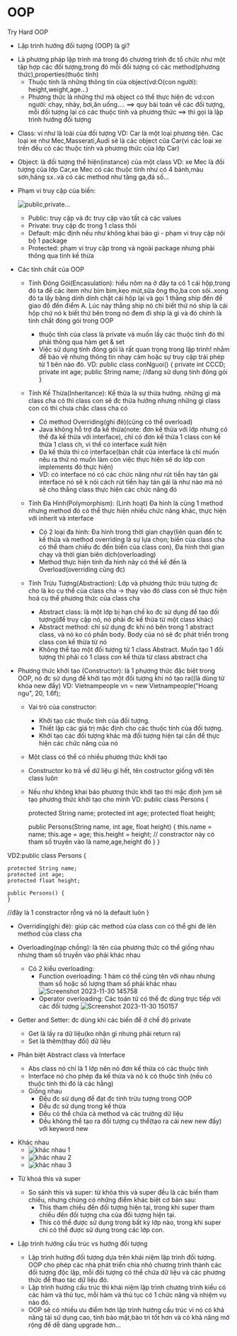 # OOP
Try Hard OOP

* Lập trình hướng đối tượng (OOP) là gì?
- Là phương pháp lập trình mà trong đó chương trình đc tổ chức như một tập hợp các đối tượng,trong đó mỗi
  đối tượng có các method(phương thức),properties(thuộc tính)
  + Thuộc tính là những thông tin của object(vd:O(con người): height,weight,age...)
  + Phương thức là những thứ mà object có thể thực hiện đc
    vd:con người: chạy, nhảy, bơi,ăn uống....
    ==> quy bài toán về các đối tượng, mỗi đối tượng lại có các thuộc tính và phương thức ==> thì gọi là lập trình hướng đối tượng
    
* Class: ví như là loài của đối tượng
  VD: Car là một loại phương tiện. Các loại xe như Mec,Masserati,Audi sẽ là các object của Car(vì các loại xe trên đều có các thuộc tính và phương thức của lớp Car)

* Object: là đối tượng thể hiện(instance) của một class
VD: xe Mec là đối tượng của lớp Car,xe Mec có các thuộc tính như có 4 bánh,màu sơn,hãng sx..và có các method như tăng ga,đá số...

* Phạm vi truy cập của biến:

   ![public,private...](https://github.com/nonghoangls/OOP/assets/85739308/7ef08ac0-922a-4744-823d-19feb3e623b5)

  - Public: truy cập và đc truy cập vào tất cả các values
  - Private: truy cập đc trong 1 class thôi
  - Default: mặc định nếu như không khai báo gì - phạm vi truy cập nội bộ 1 package
  - Protected: phạm vi truy cập trong và ngoài package nhưng phải thông qua tính kế thừa

* Các tính chất của OOP
  - Tính Đóng Gói(Encasulation): hiểu nôm na ở đây ta có 1 cái hộp,trong đó ta để các item như bim bim,kẹo mút,sữa ông thọ,ba con sói..xong đó ta lấy băng dính dính chặt cái hộp lại và gọi 1 thằng ship đến để giao đồ đến điểm A. Lúc này thằng ship nó chỉ biết thứ nó ship là cái hộp chứ nó k biết thứ bên trong nó đem đi ship là gì và đó chính là tính chất đóng gói trong OOP
    + thuộc tính của class là private và muốn lấy các thuộc tính đó thì phải thông qua hàm get & set
    + Việc sử dụng tính đóng gói là rất quan trọng trong lập trình! nhằm để bảo vệ nhưng thông tin nhạy cảm hoặc sự truy cập trái phép từ 1 bên nào đó.
  VD: public class conNguoi() {
           private int CCCD;
           private int age;
           public String name;
           //đang sử dụng tính đóng gói
}
      
  - Tính Kế Thừa(Inheritance): Kể thừa là sự thừa hưởng. những gì mà class cha có thì class con sẽ đc thừa hưởng nhưng những gì class con có thì chưa chắc class cha có
    + Có method Overriding(ghi đè)(cũng có thể overload)
    + Java không hỗ trợ đa kế thừa(note: đơn kế thừa với lớp nhưng có thể đa kế thừa với interface), chỉ có đơn kế thừa 1 class con kế thừa 1 class ch, vì thế có interface xuất hiện
    + Đa kế thừa thì có interface(bản chất của interface là chỉ muốn nêu ra thứ nó muốn làm còn việc thực hiện sẽ do lớp con implements đó thực hiện)
    + VD: có interface nó có các chức năng như rút tiền hay tán gái
          interface nó sẽ k nói cách rút tiền hay tán gái là như nào mà nó sẽ cho thằng class thực hiện các chức năng đó
    
  - Tính Đa Hình(Polymorphism): (Linh hoạt) Đa hình là cùng 1 method nhưng method đó có thể thực hiện nhiều chức năng khác, thực hiện với inherit và interface
    + Có 2 loại đa hình: Đa hình trong thời gian chạy(liên quan đến tc kế thừa và method overriding là sự lựa chọn; biến của class cha có thể tham chiếu đc đến biến của class con), Đa hình thời gian chạy và thời gian biên dịch(overloading)
    + Method thực hiện tính đa hình này có thể kể đến là Overload(overriding cũng đc)
      
  - Tính Trừu Tượng(Abstraction): Lớp và phương thức trừu tượng đc cho là ko cụ thể của class cha -> thay vào đó class con sẽ thực hiện hoá cụ thể phương thức của class cha
    + Abstract class: là một lớp bị hạn chế ko đc sử dụng để tạo đối tượng(để truy cập nó, nó phải đc kế thừa từ một class khác)
    + Abstract method: chỉ sử dụng đc khi nó bên trong 1 abstract class, và nó ko có phần body. Body của nó sẽ đc phát triển trong class con kế thừa từ nó
    + Không thể tạo một đối tượng từ 1 class Abstract. Muốn tạo 1 đối tượng thì phải có 1 class con kế thừa từ class abstract cha
   
* Phương thức khởi tạo (Constructor): là 1 phương thức đặc biệt trong OOP, nó đc sử dụng để khởi tạo một đối tượng khi nó tạo ra((là dùng từ khóa new đấy)
  VD: Vietnampeople vn = new Vietnampeople("Hoang ngu", 20, 1.6f);
  - Vai trò của constructor:
    + Khởi tạo các thuộc tính của đối tượng.
    + Thiết lập các giá trị mặc định cho các thuộc tính của đối tượng.
    + Khởi tạo các đối tượng khác mà đối tượng hiện tại cần để thực hiện các chức năng của nó
    
  - Một class có thể có nhiều phương thức khởi tạo
  -  Constructor ko trả về dữ liệu gì hết, tên costructor giống với tên class luôn
  - Nếu như không khai báo phương thức khởi tạo thì mặc định jvm sẽ tạo phương thức khởi tạo cho mình
 VD: public class Persons {

	protected String name;
	protected int age;
	protected float height;
	
	public Persons(String name, int age, float height) {
		this.name = name;
		this.age = age;
		this.height = height;
//  constractor này có tham số truyền vào là name,age,height đó
	}
 }

 VD2:public class Persons {

	protected String name;
	protected int age;
	protected float height;
	
	public Persons() {
	}
 //đây là 1 constractor rỗng và nó là default luôn
 }

 * Overriding(ghi đè): giúp các method của class con có thể ghi đè lên method của class cha
 * Overloading(nạp chồng): là tên của phương thức có thể giống nhau nhưng tham số truyền vào phải khác nhau
   - Có 2 kiểu overloading:
     + Function overloading: 1 hàm có thể cùng tên với nhau nhưng tham số hoặc số lượng tham số phải khác nhau
       ![Screenshot 2023-11-30 145758](https://github.com/nonghoangls/OOP/assets/85739308/bfce9388-5502-43e3-bcd7-ce04c5503ed6)
     + Operator overloading: Các toán tử có thể đc dùng trực tiếp với các đối tượng
       ![Screenshot 2023-11-30 150157](https://github.com/nonghoangls/OOP/assets/85739308/3cc6131a-9c50-482b-b295-d79b30a2b6ed)


 * Getter and Setter: đc dùng khi các biến để ở chế độ private
   + Get là lấy ra dữ liệu(ko nhận gì nhưng phải return ra)
   + Set là thêm(thay đổi) dữ liệu
* Phân biệt Abstract class và Interface
  - Abs class nó chỉ là 1 lớp nên nó đơn kế thừa có các thuộc tính
  - Interface nó cho phép đa kế thừa và nó k có thuộc tính (nếu có thuộc tính thì đó là các hằng)
  - Giống nhau
    + Đều đc sử dụng để đạt đc tính trừu tượng trong OOP
    + Đều đc sử dụng trong kế thừa
    + Đều có thể chứa cả method và các trường dữ liệu
    + Đều không thể tạo ra đối tượng cụ thể(tạo ra cái new new đấy) với keyword new
- Khác nhau
  + ![khác nhau 1](https://github.com/nonghoangls/OOP/assets/85739308/229515a8-b283-44ec-a689-83d99e003cad)
  + ![khác nhau 2](https://github.com/nonghoangls/OOP/assets/85739308/ea733dc4-fb28-4380-8406-6b56ac057f83)
  + ![khác nhau 3](https://github.com/nonghoangls/OOP/assets/85739308/bb0e4556-31ea-43bf-9bcc-d12edd995cd3)
* Từ khoá this và super
  - So sánh this và super: từ khóa this và super đều là các biến tham chiếu, nhưng chúng có những điểm khác biệt cơ bản sau:
    + This tham chiếu đến đối tượng hiện tại, trong khi super tham chiếu đến đối tượng cha của đối tượng hiện tại.
    + This có thể được sử dụng trong bất kỳ lớp nào, trong khi super chỉ có thể được sử dụng trong các lớp con.


* Lập trình hướng cấu trúc vs hướng đối tượng
  - Lập trình hướng đối tượng dựa trên khái niệm lập trình đối tượng. OOP cho phép các nhà phát triển chia nhỏ chương trình thành các đối tượng độc lập, mỗi đối tượng có thể chứa dữ 
    liệu và các phương thức để thao tác dữ liệu đó.
  - Lập trình hướng cấu trúc thì khái niệm lập trình chương trình kiểu có các hàm và thủ tục, mỗi hàm và thủ tục có 1 chức năng và nhiệm vụ nào đó.
  - OOP sẽ có nhiều ưu điểm hơn lập trình hướng cấu trúc vì nó có khả năng tái sử dụng cao, tính bảo mật,bảo trì tốt hơn và có khả năng mở rộng để dễ dàng upgrade hơn...






    
